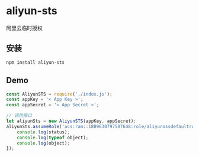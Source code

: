 # aliyun-sts
阿里云临时授权

## 安装
`npm install aliyun-sts`

## Demo
```javascript
const AliyunSTS = require('./index.js');
const appKey = '< App Key >';
const appSecret = '< App Secret >';

// 调用接口
let aliyunSts = new AliyunSTS(appKey, appSecret);
aliyunSts.assumeRole('acs:ram::1889630797507648:role/aliyunossdefaultrole', 'test', 3600, function (status, object) {
    console.log(status);
    console.log(typeof object);
    console.log(object);
});
```

